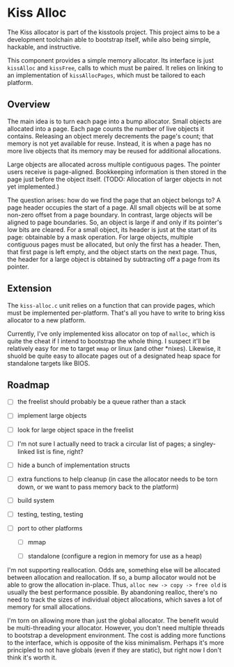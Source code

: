 # Kiss Alloc

The Kiss allocator is part of the kisstools project.
This project aims to be a development toolchain able to bootstrap itself,
while also being simple, hackable, and instructive.

This component provides a simple memory allocator.
Its interface is just `kissAlloc` and `kissFree`, calls to which must be paired.
It relies on linking to an implementation of `kissAllocPages`,
which must be tailored to each platform.

## Overview

The main idea is to turn each page into a bump allocator.
Small objects are allocated into a page.
Each page counts the number of live objects it contains.
Releasing an object merely decrements the page's count; that memory is not yet available for reuse.
Instead, it is when a page has no more live objects that its memory may be reused for additional allocations.

Large objects are allocated across multiple contiguous pages.
The pointer users receive is page-aligned.
Bookkeeping information is then stored in the page just before the object itself.
(TODO: Allocation of larger objects in not yet implemented.)

The question arises: how do we find the page that an object belongs to?
A page header occupies the start of a page.
All small objects will be at some non-zero offset from a page boundary.
In contrast, large objects will be aligned to page boundaries.
So, an object is large if and only if its pointer's low bits are cleared.
For a small object, its header is just at the start of its page: obtainable by a mask operation.
For large objects, multiple contiguous pages must be allocated, but only the first has a header.
Then, that first page is left empty, and the object starts on the next page.
Thus, the header for a large object is obtained by subtracting off a page from its pointer.

## Extension

The `kiss-alloc.c` unit relies on a function that can provide pages, which must be implemented per-platform.
That's all you have to write to bring kiss allocator to a new platform.

Currently, I've only implemented kiss allocator on top of `malloc`,
which is quite the cheat if I intend to bootstrap the whole thing.
I suspect it'll be relatively easy for me to target `mmap` or linux (and other \*nixes).
Likewise, it shuold be quite easy to allocate pages out of a designated heap space for standalone targets like BIOS.

## Roadmap

- [ ] the freelist should probably be a queue rather than a stack
- [ ] implement large objects
- [ ] look for large object space in the freelist
- [ ] I'm not sure I actually need to track a circular list of pages; a singley-linked list is fine, right?

- [ ] hide a bunch of implementation structs
- [ ] extra functions to help cleanup (in case the allocator needs to be torn down, or we want to pass memory back to the platform)

- [ ] build system
- [ ] testing, testing, testing

- [ ] port to other platforms
  - [ ] mmap
  - [ ] standalone (configure a region in memory for use as a heap)


I'm not supporting reallocation.
Odds are, something else will be allocated between allocation and reallocation.
If so, a bump allocator would not be able to grow the allocation in-place.
Thus, `alloc new -> copy -> free old` is usually the best performance possible.
By abandoning realloc, there's no need to track the sizes of individual object allocations,
which saves a lot of memory for small allocations.

I'm torn on allowing more than just the global allocator.
The benefit would be multi-threading your allocator.
However, you don't need multiple threads to bootstrap a development environment.
The cost is adding more functions to the interface, which is opposite of the kiss minimalism.
Perhaps it's more principled to not have globals (even if they are static), but right now I don't think it's worth it.

